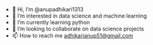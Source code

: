 - 👋 Hi, I’m @anupadhikari1313
- 👀 I’m interested in data science and machine learning
- 🌱 I’m currently learning python
- 💞️ I’m looking to collaborate on data science projects
- 📫 How to reach me adhikarianup51@gmail.com

<!---
anupadhikari1313/anupadhikari1313 is a ✨ special ✨ repository because its `README.md` (this file) appears on your GitHub profile.
You can click the Preview link to take a look at your changes.
--->
